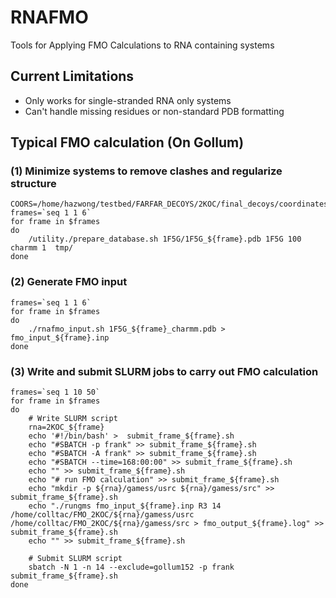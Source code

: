 # RNAFMO
Tools for Applying FMO Calculations to RNA containing systems

## Current Limitations
- Only works for single-stranded RNA only systems
- Can't handle missing residues or non-standard PDB formatting

## Typical FMO calculation (On Gollum)

### (1) Minimize systems to remove clashes and regularize structure
```
COORS=/home/hazwong/testbed/FARFAR_DECOYS/2KOC/final_decoys/coordinates/
frames=`seq 1 1 6`
for frame in $frames
do
    /utility./prepare_database.sh 1F5G/1F5G_${frame}.pdb 1F5G 100 charmm 1  tmp/    
done
````

### (2) Generate FMO input
```
frames=`seq 1 1 6`
for frame in $frames
do
    ./rnafmo_input.sh 1F5G_${frame}_charmm.pdb > fmo_input_${frame}.inp
done
````

### (3) Write and submit SLURM jobs to carry out FMO calculation
```
frames=`seq 1 10 50`
for frame in $frames
do
    # Write SLURM script
    rna=2KOC_${frame}
    echo '#!/bin/bash' >  submit_frame_${frame}.sh 
    echo "#SBATCH -p frank" >> submit_frame_${frame}.sh 
    echo "#SBATCH -A frank" >> submit_frame_${frame}.sh 
    echo "#SBATCH --time=168:00:00" >> submit_frame_${frame}.sh 
    echo "" >> submit_frame_${frame}.sh 
    echo "# run FMO calculation" >> submit_frame_${frame}.sh 
    echo "mkdir -p ${rna}/gamess/usrc ${rna}/gamess/src" >> submit_frame_${frame}.sh 
    echo "./rungms fmo_input_${frame}.inp R3 14 /home/colltac/FMO_2KOC/${rna}/gamess/usrc /home/colltac/FMO_2KOC/${rna}/gamess/src > fmo_output_${frame}.log" >> submit_frame_${frame}.sh 
    echo "" >> submit_frame_${frame}.sh 
    
    # Submit SLURM script
    sbatch -N 1 -n 14 --exclude=gollum152 -p frank submit_frame_${frame}.sh  
done
````
